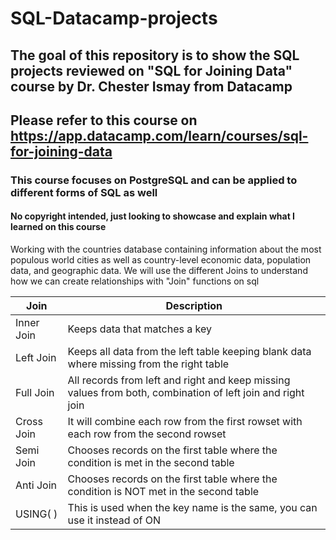 # SQL-Datacamp-projects
## The goal of this repository is to show the SQL projects reviewed on "SQL for Joining Data" course by Dr. Chester Ismay from Datacamp
## Please refer to this course on https://app.datacamp.com/learn/courses/sql-for-joining-data
### This course focuses on PostgreSQL and can be applied to different forms of SQL as well
#### No copyright intended, just looking to showcase and explain what I learned on this course

Working with the countries database containing information about the most populous world cities as well as country-level 
economic data, population data, and geographic data. We will use the different Joins to understand how we can create relationships with "Join" functions on sql 

| Join      | Description |
| ----------- | ----------- |
| Inner Join   | Keeps data that matches a key      |
| Left Join   | Keeps all data from the left table keeping blank data where missing from the right table        |
| Full Join   | All records from left and right and keep missing values from both, combination of left join and right join |
| Cross Join  | It will combine each row from the first rowset with each row from the second rowset |
| Semi Join   | Chooses records on the first table where the condition is met in the second table |
| Anti Join   | Chooses records on the first table where the condition is NOT met in the second table |
| USING( )     | This is used when the key name is the same, you can use it instead of ON |
